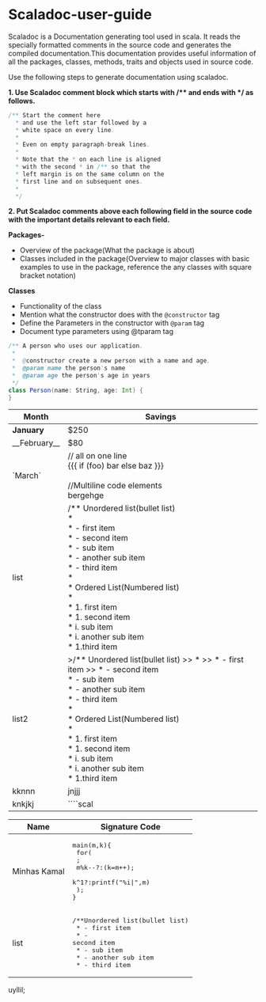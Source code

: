 # Scaladoc-user-guide

Scaladoc is a Documentation generating tool used in scala. It reads the specially formatted comments in the source code and generates the compiled documentation.This documentation provides useful information of all the packages, classes, methods, traits and objects used in source code. 

Use the following steps to generate documentation using scaladoc.

__1. Use Scaladoc comment block which starts with /** and ends with */ as follows.__

````scala
/** Start the comment here
  * and use the left star followed by a
  * white space on every line.
  *
  * Even on empty paragraph-break lines.
  *
  * Note that the * on each line is aligned
  * with the second * in /** so that the
  * left margin is on the same column on the
  * first line and on subsequent ones.
  *
  */
````

__2.  Put Scaladoc comments above each following field in the source code with the important details relevant to each field.__

__Packages-__
- Overview of the package(What the package is about)
- Classes included in the package(Overview to major classes with basic examples to use in the package, reference the any classes with square bracket notation)

__Classes__
- Functionality of the class
- Mention what the constructor does with the `@constructor` tag
- Define the Parameters in the constructor with `@param` tag
- Document type parameters using @tparam tag

````scala
/** A person who uses our application.
 *
 *  @constructor create a new person with a name and age.
 *  @param name the person's name
 *  @param age the person's age in years
 */
class Person(name: String, age: Int) {
}
````
Month    | Savings |
| -------- | ------- |
| __January__  | $250    |
| \_\_February\_\_ | $80     |
| \`March\`    | // all on one line<br> {{{ if (foo) bar else   baz }}} <br><br> //Multiline code elements <br> bergehge |
| list   | /** Unordered list(bullet list) <br> * <br> *    - first item <br> *     - second item <br> *          - sub item <br> *        - another sub item <br> *      - third item <br> * <br>* Ordered List(Numbered list) <br> *  <br> *     1. first item <br> *    1. second item <br> *         i. sub item <br> *          i. another sub item <br> *   1.third item |
| list2   | >/** Unordered list(bullet list) >> * >> *    - first item >> *     - second item <br> *          - sub item <br> *        - another sub item <br> *      - third item <br> * <br>* Ordered List(Numbered list) <br> *  <br> *     1. first item <br> *    1. second item <br> *         i. sub item <br> *          i. another sub item <br> *   1.third item |
|kknnn|jnjjj|
|knkjkj |````scal|

| Name | Signature Code                 |
|------|--------------------------------|
| Minhas Kamal | <pre>main(m,k){<br>  for(<br>    ;<br>    m%k--?:(k=m++);<br>    k^1?:printf("%i\|",m)<br>  );<br>}</pre> |
| list | <pre>/**Unordered list(bullet list)<br>  *    - first item<br>  *    - second item<br>  *        - sub item<br>  *        - another sub item<br>  *    - third item </prev>|

uyllil;






